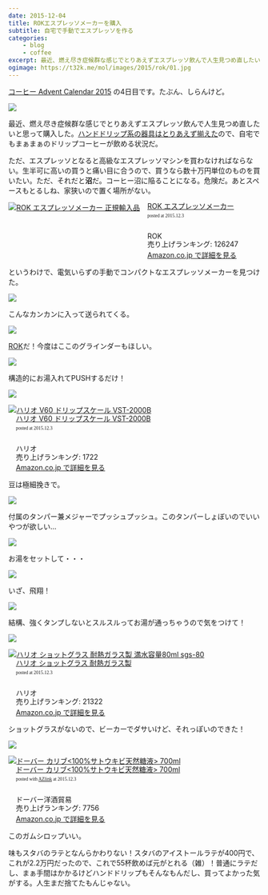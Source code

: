 ```yaml
---
date: 2015-12-04
title: ROKエスプレッソメーカーを購入
subtitle: 自宅で手動でエスプレッソを作る
categories: 
    - blog
    - coffee
excerpt: 最近、燃え尽き症候群な感じでとりあえずエスプレッソ飲んで人生見つめ直したいと思ってROK エスプレッソメーカーを購入した。
ogimage: https://t32k.me/mol/images/2015/rok/01.jpg
---
```


[コーヒー Advent Calendar 2015](http://www.adventar.org/calendars/895) の4日目です。たぶん、しらんけど。

![](/mol/images/2015/rok/01.jpg)

最近、燃え尽き症候群な感じでとりあえずエスプレッソ飲んで人生見つめ直したいと思って購入した。[ハンドドリップ系の器具はとりあえず揃えた](/mol/log/coffee-lovers/)ので、自宅でもまぁまぁのドリップコーヒーが飲める状況だ。

ただ、エスプレッソとなると高級なエスプレッソマシンを買わなければならない。生半可に高いの買うと痛い目に合うので、買うなら数十万円単位のものを買いたい。ただ、それだと**沼**だ。コーヒー沼に陥ることになる。危険だ。あとスペースもとるしね、家狭いので置く場所がない。

<div class="azlink-box"><div class="azlink-image" style="float:left"><a href="http://www.amazon.co.jp/exec/obidos/ASIN/B00KXQF82G/warikiru-22/" name="azlinklink" target="_blank" rel="nofollow"><img src="https://images-na.ssl-images-amazon.com/images/I/512Mtr7T6pL._SL160_.jpg" alt="ROK エスプレッソメーカー 正規輸入品" style="border:none" /></a></div><div class="azlink-info" style="float:left;margin-left:15px;line-height:120%"><div class="azlink-name" style="margin-bottom:10px;line-height:120%"><a href="http://www.amazon.co.jp/exec/obidos/ASIN/B00KXQF82G/warikiru-22/" name="azlinklink" target="_blank" rel="nofollow">ROK エスプレッソメーカー</a><div class="azlink-powered-date" style="font-size:7pt;margin-top:5px;font-family:verdana;line-height:120%">posted at 2015.12.3</div></div><div class="azlink-detail"><br />ROK<br />売り上げランキング: 126247<br /></div><div class="azlink-link" style="margin-top:5px"><a href="http://www.amazon.co.jp/exec/obidos/ASIN/B00KXQF82G/warikiru-22/" target="_blank" rel="nofollow">Amazon.co.jp で詳細を見る</a></div></div><div class="azlink-footer" style="clear:left"></div></div>

というわけで、電気いらずの手動でコンパクトなエスプレッソメーカーを見つけた。

![](/mol/images/2015/rok/02.jpg)

こんなカンカンに入って送られてくる。

![](/mol/images/2015/rok/03.jpg)

[ROK](http://www.rokkitchentools.com/)だ！今度はここのグラインダーもほしい。

![](/mol/images/2015/rok/04.jpg)

構造的にお湯入れてPUSHするだけ！

![](/mol/images/2015/rok/05.jpg)

<div class="azlink-box"><div class="azlink-image" style="float:left"><a href="http://www.amazon.co.jp/exec/obidos/ASIN/B009GPJMOU/warikiru-22/" name="azlinklink" target="_blank" rel="nofollow"><img src="https://images-na.ssl-images-amazon.com/images/I/31zQRiv19KL._SL160_.jpg" alt="ハリオ V60 ドリップスケール VST-2000B" style="border:none" /></a></div><div class="azlink-info" style="float:left;margin-left:15px;line-height:120%"><div class="azlink-name" style="margin-bottom:10px;line-height:120%"><a href="http://www.amazon.co.jp/exec/obidos/ASIN/B009GPJMOU/warikiru-22/" name="azlinklink" target="_blank" rel="nofollow">ハリオ V60 ドリップスケール VST-2000B</a><div class="azlink-powered-date" style="font-size:7pt;margin-top:5px;font-family:verdana;line-height:120%">posted at 2015.12.3</div></div><div class="azlink-detail"><br />ハリオ<br />売り上げランキング: 1722<br /></div><div class="azlink-link" style="margin-top:5px"><a href="http://www.amazon.co.jp/exec/obidos/ASIN/B009GPJMOU/warikiru-22/" target="_blank" rel="nofollow">Amazon.co.jp で詳細を見る</a></div></div><div class="azlink-footer" style="clear:left"></div></div>

豆は極細挽きで。

![](/mol/images/2015/rok/06.jpg)

付属のタンパー兼メジャーでプッシュプッシュ。このタンパーしょぼいのでいいやつが欲しい...

![](/mol/images/2015/rok/07.jpg)

お湯をセットして・・・

![](/mol/images/2015/rok/08.jpg)

いざ、飛翔！

![](/mol/images/2015/rok/09.jpg)

結構、強くタンプしないとスルスルってお湯が通っちゃうので気をつけて！

![](/mol/images/2015/rok/10.jpg)

<div class="azlink-box"><div class="azlink-image" style="float:left"><a href="http://www.amazon.co.jp/exec/obidos/ASIN/B00LUBGN5Y/warikiru-22/" name="azlinklink" target="_blank" rel="nofollow"><img src="https://images-na.ssl-images-amazon.com/images/I/21hZV90bwrL._SL160_.jpg" alt="ハリオ ショットグラス 耐熱ガラス製 満水容量80ml sgs-80" style="border:none" /></a></div><div class="azlink-info" style="float:left;margin-left:15px;line-height:120%"><div class="azlink-name" style="margin-bottom:10px;line-height:120%"><a href="http://www.amazon.co.jp/exec/obidos/ASIN/B00LUBGN5Y/warikiru-22/" name="azlinklink" target="_blank" rel="nofollow">ハリオ ショットグラス 耐熱ガラス製</a><div class="azlink-powered-date" style="font-size:7pt;margin-top:5px;font-family:verdana;line-height:120%">posted at 2015.12.3</div></div><div class="azlink-detail"><br />ハリオ<br />売り上げランキング: 21322<br /></div><div class="azlink-link" style="margin-top:5px"><a href="http://www.amazon.co.jp/exec/obidos/ASIN/B00LUBGN5Y/warikiru-22/" target="_blank" rel="nofollow">Amazon.co.jp で詳細を見る</a></div></div><div class="azlink-footer" style="clear:left"></div></div>

ショットグラスがないので、ビーカーでダサいけど、それっぽいのできた！

![](/mol/images/2015/rok/11.jpg)

<div class="azlink-box"><div class="azlink-image" style="float:left"><a href="http://www.amazon.co.jp/exec/obidos/ASIN/B0049DH8EU/warikiru-22/" name="azlinklink" target="_blank" rel="nofollow"><img src="https://images-na.ssl-images-amazon.com/images/I/31Hrn5JsJJL._SL160_.jpg" alt="ドーバー カリブ&lt;100%サトウキビ天然糖液&gt; 700ml" style="border:none" /></a></div><div class="azlink-info" style="float:left;margin-left:15px;line-height:120%"><div class="azlink-name" style="margin-bottom:10px;line-height:120%"><a href="http://www.amazon.co.jp/exec/obidos/ASIN/B0049DH8EU/warikiru-22/" name="azlinklink" target="_blank" rel="nofollow">ドーバー カリブ&lt;100%サトウキビ天然糖液&gt; 700ml</a><div class="azlink-powered-date" style="font-size:7pt;margin-top:5px;font-family:verdana;line-height:120%">posted with <a href="http://sakuratan.biz/azlink/dp/%E3%83%89%E3%83%BC%E3%83%90%E3%83%BC%20%E3%82%AB%E3%83%AA%E3%83%96%3C100%25%E3%82%B5%E3%83%88%E3%82%A6%E3%82%AD%E3%83%93%E5%A4%A9%E7%84%B6%E7%B3%96%E6%B6%B2%3E%20700ml/B0049DH8EU/warikiru-22" target="_blank">AZlink</a>  at 2015.12.3</div></div><div class="azlink-detail"><br />ドーバー洋酒貿易<br />売り上げランキング: 7756<br /></div><div class="azlink-link" style="margin-top:5px"><a href="http://www.amazon.co.jp/exec/obidos/ASIN/B0049DH8EU/warikiru-22/" target="_blank" rel="nofollow">Amazon.co.jp で詳細を見る</a></div></div><div class="azlink-footer" style="clear:left"></div></div>

このガムシロップいい。

味もスタバのラテとなんらかわりない！スタバのアイストールラテが400円で、これが2.2万円だったので、これで55杯飲めば元がとれる（雑）！普通にラテだし、まぁ手間はかかるけどハンドドリップもそんなもんだし、買ってよかった気がする。人生まだ捨てたもんじゃない。
